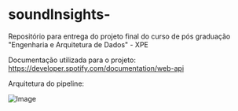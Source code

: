 # soundInsights-
Repositório para entrega do projeto final do curso de pós graduação "Engenharia e Arquitetura de Dados" - XPE

Documentação utilizada para o projeto:
https://developer.spotify.com/documentation/web-api

Arquitetura do pipeline:

![Image](https://github.com/user-attachments/assets/de311451-9085-4522-9003-4f80ef20da1d)
